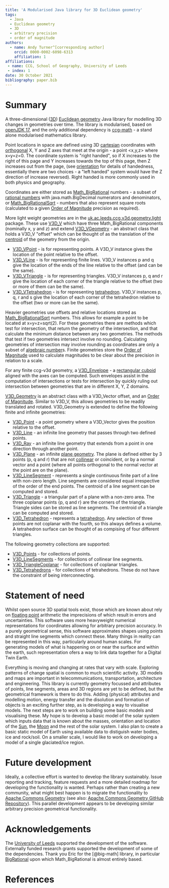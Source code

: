```yaml
---
title: 'A Modularised Java library for 3D Euclidean geometry'
tags:
  - Java
  - Euclidean geometry
  - 3D
  - arbitrary precision
  - order of magnitude
authors:
  - name: Andy Turner^[corresponding author]
    orcid: 0000-0002-6098-6313
    affiliation: 1
affiliations:
 - name: CCG, School of Geography, University of Leeds
 - index: 1
date: 30 October 2021
bibliography: paper.bib
---
```


# Summary

A three-dimensional ([3D](https://en.wikipedia.org/wiki/Euclidean_space)) [Euclidean geometry](https://en.wikipedia.org/wiki/Euclidean_geometry) Java library for modelling 3D changes in geometries over time. The library is modularised, based on [openJDK 17](https://openjdk.java.net/projects/jdk/17/), and the only additional dependency is [ccg-math](https://github.com/agdturner/ccg-math) - a stand alone modularised mathematics library.

Point locations in space are defined using 3D [cartesian](https://en.wikipedia.org/wiki/Cartesian_coordinate_system) coordinates with [orthogonal](https://en.wikipedia.org/wiki/Orthogonality) X, Y and Z axes that meet at the origin - a point <x,y,z> where x=y=z=0. The coordinate system is "right handed", so if X increases to the right of this page and Y increases towards the top of this page, then Z increases out from the page, (see [orientation](https://en.wikipedia.org/wiki/Orientation_(vector_space)) for details of handedness, essentially there are two choices - a "left handed" system would have the Z direction of increase reversed). Right handed is more commonly used in both physics and geography.

Coordinates are either stored as [Math_BigRational](https://github.com/agdturner/ccg-math/blob/master/src/main/java/uk/ac/leeds/ccg/math/number/Math_BigRational.java) numbers - a subset of [rational numbers](https://en.wikipedia.org/wiki/Rational_number) with java.math.BigDecimal numerators and denominators, or [Math_BigRationalSqrt](https://github.com/agdturner/ccg-math/blob/master/src/main/java/uk/ac/leeds/ccg/math/number/Math_BigRationalSqrt.java) - numbers that also represent square roots (calculated to a given [Order of Magnitude](https://en.wikipedia.org/wiki/Order_of_magnitude) precision as required).

More light weight geometries are in the [uk.ac.leeds.ccg.v3d.geometry.light](https://github.com/agdturner/ccg-v3d/blob/master/src/main/java/uk/ac/leeds/ccg/v3d/geometry/light/) package. These use [V3D_V](https://github.com/agdturner/ccg-v3d/blob/master/src/main/java/uk/ac/leeds/ccg/v3d/geometry/light/V3D_V.java) which have three Math_BigRational components (nominally x, y and z) and extend [V3D_VGeometry](https://github.com/agdturner/ccg-v3d/blob/master/src/main/java/uk/ac/leeds/ccg/v3d/geometry/light/V3D_VGeometry.java) - an abstract class that holds a V3D_V "offset" which can be thought of as the translation of the [centroid](https://en.wikipedia.org/wiki/Centroid) of the geometry from the origin.
- [V3D_VPoint](https://github.com/agdturner/ccg-v3d/blob/master/src/main/java/uk/ac/leeds/ccg/v3d/geometry/light/V3D_VPoint.java) - is for representing points. A V3D_V instance gives the location of the point relative to the offset.
- [V3D_VLine](https://github.com/agdturner/ccg-v3d/blob/master/src/main/java/uk/ac/leeds/ccg/v3d/geometry/light/V3D_VLine.java) - is for representing finite lines. V3D_V instances p and q give the location of the ends of the line relative to the offset (and can be the same).
- [V3D_VTriangle](https://github.com/agdturner/ccg-v3d/blob/master/src/main/java/uk/ac/leeds/ccg/v3d/geometry/light/V3D_VTriangle.java) - is for representing triangles. V3D_V instances p, q and r give the location of each corner of the triangle relative to the offset (two or more of them can be the same).
- [V3D_VTetrahedron](https://github.com/agdturner/ccg-v3d/blob/master/src/main/java/uk/ac/leeds/ccg/v3d/geometry/light/V3D_VTetrahedron.java) - is for representing [tetrahedron](https://en.wikipedia.org/wiki/Tetrahedron). V3D_V instances p, q, r and s give the location of each corner of the tetrahedron relative to the offset (two or more can be the same).

Heavier geometries use offsets and relative locations stored as [Math_BigRationalSqrt](https://github.com/agdturner/ccg-math/blob/master/src/main/java/uk/ac/leeds/ccg/math/number/Math_BigRationalSqrt.java) numbers. This allows for example a point to be located at x=y=z=sqrt(2). For these geometries there are methods which test for intersection, that return the geometry of the intersection, and that calculate the minimum distance between any two geometries. The methods that test if two geometries intersect involve no rounding. Calculating geometries of intersection may involve rounding as coordinates are only a subset of [algebraic number](https://en.wikipedia.org/wiki/Algebraic_number)s. Finite geometries store the [Order of Magnitude](https://en.wikipedia.org/wiki/Order_of_magnitude) used to calculate magnitudes to be clear about the precision in relation to a scale.

For any finite ccg-v3d geometry, a [V3D_Envelope](https://github.com/agdturner/ccg-v3d/blob/master/src/main/java/uk/ac/leeds/ccg/v3d/geometry/V3D_Envelope.java) - a [rectangular cuboid](https://en.wikipedia.org/wiki/Rectangular_cubiod) aligned with the axes can be computed. Such envelopes assist in the computation of intersections or tests for intersection by quickly ruling out intersection between geometries that are in different X, Y, Z domains.

[V3D_Geometry](https://github.com/agdturner/ccg-v3d/blob/master/src/main/java/uk/ac/leeds/ccg/v3d/geometry/V3D_Geometry.java) is an abstract class with a V3D_Vector offset, and an [Order of Magnitude](https://en.wikipedia.org/wiki/Order_of_magnitude#Uses). Similar to V3D_V, this allows geometries to be readily translated and rotated. V3D_Geometry is extended to define the following finite and infinite geometries:
- [V3D_Point](https://github.com/agdturner/ccg-v3d/blob/master/src/main/java/uk/ac/leeds/ccg/v3d/geometry/V3D_Point.java) - a point geometry where a V3D_Vector gives the position relative to the offset.
- [V3D_Line](https://github.com/agdturner/ccg-v3d/blob/master/src/main/java/uk/ac/leeds/ccg/v3d/geometry/V3D_Line.java) - an infinite line geometry that passes through two defined points.
- [V3D_Ray](https://github.com/agdturner/ccg-v3d/blob/master/src/main/java/uk/ac/leeds/ccg/v3d/geometry/V3D_Ray.java) - an infinite line geometry that extends from a point in one direction through another point.
- [V3D_Plane](https://github.com/agdturner/ccg-v3d/blob/master/src/main/java/uk/ac/leeds/ccg/v3d/geometry/V3D_Plane.java) - an infinite [plane geometry](https://en.wikipedia.org/wiki/Plane_(geometry)). The plane is defined either by 3 points (p, q and r) that are not [collinear](https://en.wikipedia.org/wiki/Collinearity) or coincident, or by a normal vector and a point (where all points orthogonal to the normal vector at the point are on the plane).
- [V3D_LineSegment](https://github.com/agdturner/ccg-v3d/blob/master/src/main/java/uk/ac/leeds/ccg/v3d/geometry/V3D_LineSegment.java) - represents a single continuous finite part of a line with non-zero length. Line segments are considered equal irrespective of the order of the end points. The centroid of a line segment can be computed and stored.
- [V3D_Triangle](https://github.com/agdturner/ccg-v3d/blob/master/src/main/java/uk/ac/leeds/ccg/v3d/geometry/V3D_Triangle.java) - a triangular part of a plane with a non-zero area. The three coplanar points {p, q and r} are the corners of the triangle. Triangle sides can be stored as line segments. The centroid of a triangle can be computed and stored.
- [V3D_Tetrahedron](https://github.com/agdturner/ccg-v3d/blob/master/src/main/java/uk/ac/leeds/ccg/v3d/geometry/V3D_Tetrahedron.java) - represents a [tetrahedron](https://en.wikipedia.org/wiki/Tetrahedron). Any selection of three points are not coplanar with the fourth, so this always defines a volume. A tetrahedron surface can be thought of as compising of four different triangles.

The following geometry collections are supported:
- [V3D_Points](https://github.com/agdturner/ccg-v3d/blob/master/src/main/java/uk/ac/leeds/ccg/v3d/geometry/V3D_Points.java) - for collections of points.
- [V3D_LineSegments](https://github.com/agdturner/ccg-v3d/blob/master/src/main/java/uk/ac/leeds/ccg/v3d/geometry/V3D_LineSegments.java) - for collections of collinear line segments. 
- [V3D_TriangleCoplanar](https://github.com/agdturner/ccg-v3d/blob/master/src/main/java/uk/ac/leeds/ccg/v3d/geometry/V3D_TriangleCoplanar.java) - for collections of coplanar triangles.
- [V3D_Tetrahedrons](https://github.com/agdturner/ccg-v3d/blob/master/src/main/java/uk/ac/leeds/ccg/v3d/geometry/V3D_Tetrahedrons.java) - for collections of tetrahedrons. These do not have the constraint of being interconnecting.

# Statement of need
Whilst open source 3D spatial tools exist, those which are known about rely on [floating point](https://en.wikipedia.org/wiki/Floating_point) arithmetic the imprecisions of which result in errors and uncertainties. This software uses more heavyweight numerical representations for coordinates allowing for arbitrary precision accuracy. In a purely geometrical sense, this software approximates shapes using points and straight line segments which connect these. Many things in reality can be represented in this way, particularly around human scales. For generating models of what is happening on or near the surface and within the earth, such representation ofers a way to link data together for a Digital Twin Earth.

Everything is moving and changing at rates that vary with scale. Exploring patterns of change spatial is common to much scientific activity. 3D models and maps are important in telecommunications, transportation, architecture and engineering. This library is currently geometry focussed and attributes of points, line segments, areas and 3D regions are yet to be defined, but the geometrical framework is there to do this. Adding (physical) attributes and modelling motion, energy transfer and the disolution and formation of objects is an exciting further step, as is developing a way to visualise models. The next steps are to work on building some basic models and visualising these. My hope is to develop a basic model of the solar system which inputs data that is known about the masses, orientation and location of the [Sun](https://en.wikipedia.org/wiki/Sun), the [Moon](https://en.wikipedia.org/wiki/Moon) and the rest of the solar system. I also plan to create a basic static model of Earth using available data to distiguish water bodies, ice and rock/soil. On a smaller scale, I would like to work on developing a model of a single glaciated/ice region.

# Future development
Ideally, a collective effort is wanted to develop the library sustainably. Issue reporting and tracking, feature requests and a more detailed roadmap for developing the functionality is wanted. Perhaps rather than creating a new community, what might best happen is to migrate the functionality to [Apache Commons Geometry](https://commons.apache.org/proper/commons-geometry/) (see also: [Apache Commons Geometry GitHub Repository](https://github.com/apache/commons-geometry)). This parallel development appears to be developing similar arbitrary precision geometrical functionality.

# Acknowledgements
The [University of Leeds](http://www.leeds.ac.uk) supported the development of the software. Externally funded research grants supported the development of some of the dependencies. Thank you Eric for the [@big-math] library, in particular [BigRational](https://github.com/eobermuhlner/big-math/blob/master/ch.obermuhlner.math.big/src/main/java/ch/obermuhlner/math/big/BigRational.java) upon which Math_BigRational is almost entirely based.

# References
